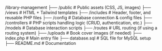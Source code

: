 /library-management
  ├── /public        # Public assets (CSS, JS, images)
  ├── /views         # HTML + Tailwind templates
  ├── /includes      # Header, footer, and reusable PHP files
  ├── /config        # Database connection & config files
  ├── /controllers   # PHP scripts handling logic (CRUD, authentication, etc.)
  ├── /models        # Database interaction scripts
  ├── /routes        # URL routing (if using a routing system)
  ├── /uploads       # Book cover images (if needed)
  ├── index.php      # Main entry file
  ├── database.sql   # SQL file for MySQL setup
  ├── README.md      # Documentation

